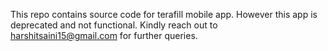 This repo contains source code for terafill mobile app. However this app is deprecated and not functional. Kindly reach out to <a class="text-blue-800" href="mailto: harshitsaini15@gmail.com">harshitsaini15@gmail.com </a> for further queries.

